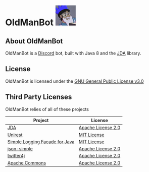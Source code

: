 # OldManBot <img src="https://raw.githubusercontent.com/AmrikSD/OldManBot/master/Old_Amrik.png" width="64"><img/>
## About OldManBot
OldManBot is a [Discord](https://discordapp.com/) bot, built with Java 8 and the [JDA](https://github.com/DV8FromTheWorld/JDA) library.

## License
OldManBot is licensed under the [GNU General Public License v3.0](http://www.gnu.org/licenses/gpl.txt)
## Third Party Licenses
OldManBot relies of all of these projects

 Project  | License |
| ------------- | ------------- |
|[JDA](https://github.com/DV8FromTheWorld/JDA)|[Apache License 2.0](https://github.com/DV8FromTheWorld/JDA/blob/master/LICENSE)|
| [Unirest](http://unirest.io/java.html) | [MIT License](https://github.com/Kong/unirest-java/blob/master/LICENSE) |
| [Simple Logging Facade for Java](https://www.slf4j.org/)  | [MIT License](https://www.slf4j.org/license.html)  |
| [json-simple](https://github.com/fangyidong/json-simple)  | [Apache License 2.0](https://github.com/fangyidong/json-simple/blob/master/LICENSE.txt)  |
|[twitter4j](http://twitter4j.org/)|[Apache License 2.0](http://twitter4j.org/en/index.html#license)|
|[Apache Commons](https://commons.apache.org/)|[Apache License 2.0](http://www.apache.org/licenses/LICENSE-2.0.txt)|
